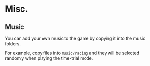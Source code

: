 # Misc.

## Music

You can add your own music to the game by copying it into the music folders.

For example, copy files into `music/racing` and they will be selected randomly when playing the time-trial mode.
